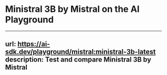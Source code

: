 # Ministral 3B by Mistral on the AI Playground


---
url: https://ai-sdk.dev/playground/mistral:ministral-3b-latest
description: Test and compare Ministral 3B by Mistral
---
